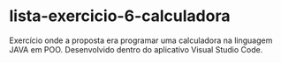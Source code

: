 # lista-exercicio-6-calculadora
Exercício onde a proposta era programar uma calculadora na
linguagem JAVA em POO. 
Desenvolvido dentro do aplicativo Visual Studio Code. 
